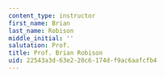 ```yaml
---
content_type: instructor
first_name: Brian
last_name: Robison
middle_initial: ''
salutation: Prof.
title: Prof. Brian Robison
uid: 22543a3d-63e2-20c6-174d-f9ac6aafcfb4
---
```

